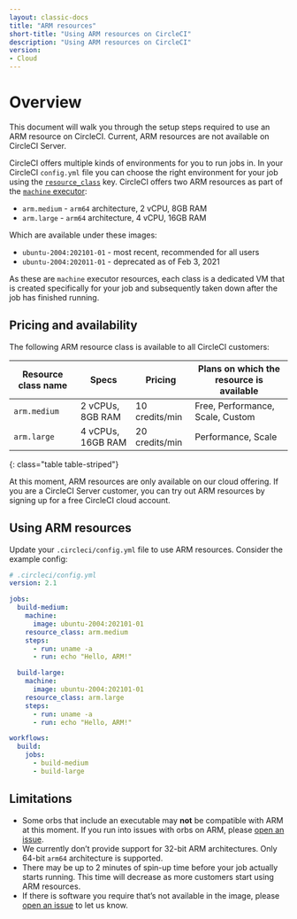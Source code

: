 ```yaml
---
layout: classic-docs
title: "ARM resources"
short-title: "Using ARM resources on CircleCI"
description: "Using ARM resources on CircleCI"
version:
- Cloud
---
```


# Overview

This document will walk you through the setup steps required to use an ARM
resource on CircleCI. Current, ARM resources are not available on CircleCI
Server.

CircleCI offers multiple kinds of environments for you to run jobs in. In your
CircleCI `config.yml` file you can choose the right environment for your job using the
[`resource_class`]({{site.baseurl}}/2.0/configuration-reference/#resource_class)
key. CircleCI offers two ARM resources as part of the [`machine` executor]({{site.baseurl}}/2.0/configuration-reference/#machine-executor-linux):

* `arm.medium` - `arm64` architecture, 2 vCPU, 8GB RAM
* `arm.large` - `arm64` architecture, 4 vCPU, 16GB RAM

Which are available under these images:

* `ubuntu-2004:202101-01` - most recent, recommended for all users
* `ubuntu-2004:202011-01` - deprecated as of Feb 3, 2021

As these are `machine` executor resources, each class is a dedicated VM that is created specifically for your job and subsequently taken down after the job has finished running.

## Pricing and availability

The following ARM resource class is available to all CircleCI customers:

|Resource class name|Specs|Pricing|Plans on which the resource is available|
|---|---|---|---|
|`arm.medium`|2 vCPUs, 8GB RAM |10 credits/min| Free, Performance, Scale, Custom|
|`arm.large` |4 vCPUs, 16GB RAM|20 credits/min| Performance, Scale              |
{: class="table table-striped"}

At this moment, ARM resources are only available on our cloud offering. If you
are a CircleCI Server customer, you can try out ARM resources by signing up for
a free CircleCI cloud account.

## Using ARM resources

Update your `.circleci/config.yml` file to use ARM resources. Consider the example config:

```yaml
# .circleci/config.yml
version: 2.1

jobs:
  build-medium:
    machine:
      image: ubuntu-2004:202101-01
    resource_class: arm.medium
    steps:
      - run: uname -a
      - run: echo "Hello, ARM!"

  build-large:
    machine:
      image: ubuntu-2004:202101-01
    resource_class: arm.large
    steps:
      - run: uname -a
      - run: echo "Hello, ARM!"

workflows:
  build:
    jobs:
      - build-medium
      - build-large
```

## Limitations

* Some orbs that include an executable may **not** be compatible with ARM at
  this moment. If you run into issues with orbs on ARM, please [open an
  issue](https://github.com/CircleCI-Public/arm-preview-docs/issues).
* We currently don’t provide support for 32-bit ARM architectures. Only 64-bit
  `arm64` architecture is supported.
* There may be up to 2 minutes of spin-up time before your job actually starts
  running. This time will decrease as more customers start using ARM resources.
* If there is software you require that’s not available in the image, please
  [open an issue](https://github.com/CircleCI-Public/arm-preview-docs/issues) to
  let us know.


